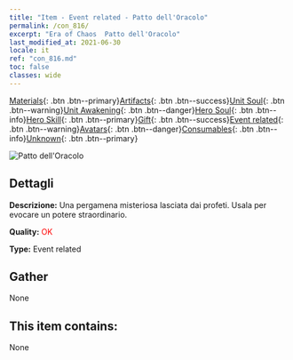 ```yaml
---
title: "Item - Event related - Patto dell'Oracolo"
permalink: /con_816/
excerpt: "Era of Chaos  Patto dell'Oracolo"
last_modified_at: 2021-06-30
locale: it
ref: "con_816.md"
toc: false
classes: wide
---
```

 [Materials](/ItemsIT/){: .btn .btn--primary}[Artifacts](/ItemsIT/Artifacts/){: .btn .btn--success}[Unit Soul](/ItemsIT/UnitSoul/){: .btn .btn--warning}[Unit Awakening](/ItemsIT/UnitAwakening/){: .btn .btn--danger}[Hero Soul](/ItemsIT/HeroSoul/){: .btn .btn--info}[Hero Skill](/ItemsIT/HeroSkill/){: .btn .btn--primary}[Gift](/ItemsIT/Gift/){: .btn .btn--success}[Event related](/ItemsIT/Events/){: .btn .btn--warning}[Avatars](/ItemsIT/Avatars/){: .btn .btn--danger}[Consumables](/ItemsIT/Consumables/){: .btn .btn--info}[Unknown](/ItemsIT/Unknown/){: .btn .btn--primary}

 ![Patto dell'Oracolo](/images/t/i_3074.png)

## Dettagli
 **Descrizione:** Una pergamena misteriosa lasciata dai profeti. Usala per evocare un potere straordinario.

 **Quality:** <span style="color: #FF0000">OK</span>

 **Type:** Event related

## Gather

  None

## This item contains:

  None

